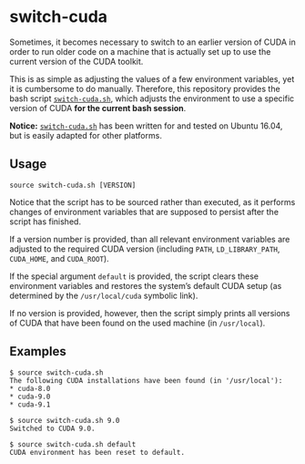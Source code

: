 switch-cuda
===========

Sometimes, it becomes necessary to switch to an earlier version of CUDA in order to run older code on a machine that is
actually set up to use the current version of the CUDA toolkit.

This is as simple as adjusting the values of a few environment variables, yet it is cumbersome to do manually.
Therefore, this repository provides the bash script [`switch-cuda.sh`](switch-cuda.sh), which adjusts the environment to
use a specific version of CUDA **for the current bash session**.

**Notice:** [`switch-cuda.sh`](switch-cuda.sh) has been written for and tested on Ubuntu 16.04, but is easily adapted
for other platforms.


Usage
-----

```
source switch-cuda.sh [VERSION]
```

Notice that the script has to be sourced rather than executed, as it performs changes of environment variables that are
supposed to persist after the script has finished. 

If a version number is provided, than all relevant environment variables are adjusted to the required CUDA version
(including `PATH`, `LD_LIBRARY_PATH`, `CUDA_HOME`, and `CUDA_ROOT`). 

If the special argument `default` is provided, the script clears these environment variables and restores the system’s
default CUDA setup (as determined by the `/usr/local/cuda` symbolic link). 

If no version is provided, however, then the script simply prints all versions of CUDA that have been found on the used
machine (in `/usr/local`). 


Examples
--------

```
$ source switch-cuda.sh 
The following CUDA installations have been found (in '/usr/local'):
* cuda-8.0
* cuda-9.0
* cuda-9.1
```

```
$ source switch-cuda.sh 9.0
Switched to CUDA 9.0.
```

```
$ source switch-cuda.sh default
CUDA environment has been reset to default.
```

